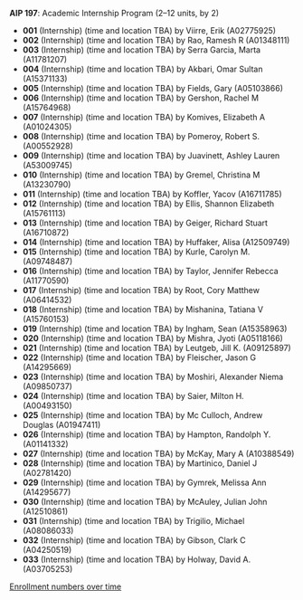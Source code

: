 **AIP 197**: Academic Internship Program (2–12 units, by 2)

- **001** (Internship) (time and location TBA) by Viirre, Erik (A02775925)
- **002** (Internship) (time and location TBA) by Rao, Ramesh R (A01348111)
- **003** (Internship) (time and location TBA) by Serra Garcia, Marta (A11781207)
- **004** (Internship) (time and location TBA) by Akbari, Omar Sultan (A15371133)
- **005** (Internship) (time and location TBA) by Fields, Gary (A05103866)
- **006** (Internship) (time and location TBA) by Gershon, Rachel M (A15764968)
- **007** (Internship) (time and location TBA) by Komives, Elizabeth A (A01024305)
- **008** (Internship) (time and location TBA) by Pomeroy, Robert S. (A00552928)
- **009** (Internship) (time and location TBA) by Juavinett, Ashley Lauren (A53009745)
- **010** (Internship) (time and location TBA) by Gremel, Christina M (A13230790)
- **011** (Internship) (time and location TBA) by Koffler, Yacov (A16711785)
- **012** (Internship) (time and location TBA) by Ellis, Shannon Elizabeth (A15761113)
- **013** (Internship) (time and location TBA) by Geiger, Richard Stuart (A16710872)
- **014** (Internship) (time and location TBA) by Huffaker, Alisa (A12509749)
- **015** (Internship) (time and location TBA) by Kurle, Carolyn M. (A09748487)
- **016** (Internship) (time and location TBA) by Taylor, Jennifer Rebecca (A11770590)
- **017** (Internship) (time and location TBA) by Root, Cory Matthew (A06414532)
- **018** (Internship) (time and location TBA) by Mishanina, Tatiana V (A15760153)
- **019** (Internship) (time and location TBA) by Ingham, Sean (A15358963)
- **020** (Internship) (time and location TBA) by Mishra, Jyoti (A05118166)
- **021** (Internship) (time and location TBA) by Leutgeb, Jill K. (A09125897)
- **022** (Internship) (time and location TBA) by Fleischer, Jason G (A14295669)
- **023** (Internship) (time and location TBA) by Moshiri, Alexander Niema (A09850737)
- **024** (Internship) (time and location TBA) by Saier, Milton H. (A00493150)
- **025** (Internship) (time and location TBA) by Mc Culloch, Andrew Douglas (A01947411)
- **026** (Internship) (time and location TBA) by Hampton, Randolph Y. (A01141332)
- **027** (Internship) (time and location TBA) by McKay, Mary A (A10388549)
- **028** (Internship) (time and location TBA) by Martinico, Daniel J (A02781420)
- **029** (Internship) (time and location TBA) by Gymrek, Melissa Ann (A14295677)
- **030** (Internship) (time and location TBA) by McAuley, Julian John (A12510861)
- **031** (Internship) (time and location TBA) by Trigilio, Michael (A08086033)
- **032** (Internship) (time and location TBA) by Gibson, Clark C (A04250519)
- **033** (Internship) (time and location TBA) by Holway, David A. (A03705253)

[Enrollment numbers over time](./AIP197.tsv)
